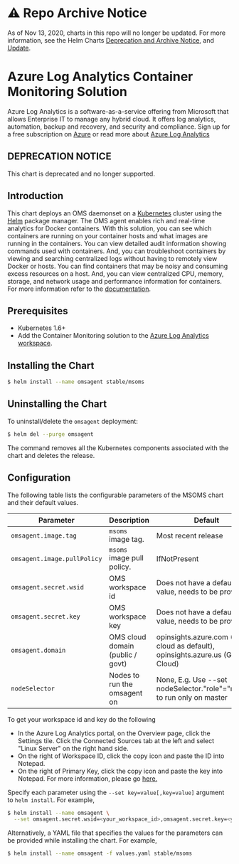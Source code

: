 # ⚠️ Repo Archive Notice

As of Nov 13, 2020, charts in this repo will no longer be updated.
For more information, see the Helm Charts [Deprecation and Archive Notice](https://github.com/nholuongut/Helmcharts#%EF%B8%8F-deprecation-and-archive-notice), and [Update](https://helm.sh/blog/charts-repo-deprecation/).

# Azure Log Analytics Container Monitoring Solution

Azure Log Analytics is a software-as-a-service offering from Microsoft that allows Enterprise IT to manage any hybrid cloud. It offers log analytics, automation, backup and recovery, and security and compliance.  Sign up for a free subscription on [Azure](https://azure.microsoft.com/en-us/free/) or read more about [Azure Log Analytics ](https://docs.microsoft.com/en-us/azure/log-analytics/log-analytics-overview)

## DEPRECATION NOTICE

This chart is deprecated and no longer supported.

## Introduction

This chart deploys an OMS daemonset on a [Kubernetes](http://kubernetes.io) cluster using the [Helm](https://helm.sh) package manager. The OMS agent enables rich and real-time analytics for Docker containers. With this solution, you can see which containers are running on your container hosts and what images are running in the containers. You can view detailed audit information showing commands used with containers. And, you can troubleshoot containers by viewing and searching centralized logs without having to remotely view Docker or hosts. You can find containers that may be noisy and consuming excess resources on a host. And, you can view centralized CPU, memory, storage, and network usage and performance information for containers. For more information refer to the [documentation](https://docs.microsoft.com/en-us/azure/log-analytics/log-analytics-containers).

## Prerequisites

- Kubernetes 1.6+
- Add the Container Monitoring solution to the [Azure Log Analytics workspace](https://azuremarketplace.microsoft.com/en-us/marketplace/apps/microsoft.containersoms?tab=Overview).

## Installing the Chart

```bash
$ helm install --name omsagent stable/msoms
```

## Uninstalling the Chart

To uninstall/delete the `omsagent` deployment:

```bash
$ helm del --purge omsagent
```

The command removes all the Kubernetes components associated with the chart and deletes the release.

## Configuration

The following table lists the configurable parameters of the MSOMS chart and their default values.

| Parameter                  | Description                        | Default                                                                          |
| -----------------------    | ---------------------------------- | -------------------------------------------------------------------------------- |
| `omsagent.image.tag`       | `msoms` image tag.                 | Most recent release                                                              |
| `omsagent.image.pullPolicy`| `msoms` image pull policy.         | IfNotPresent                                                                     |
| `omsagent.secret.wsid`     | OMS workspace id                   | Does not have a default value, needs to be provided                              |
| `omsagent.secret.key`      | OMS workspace key                  | Does not have a default value, needs to be provided                              |
| `omsagent.domain`          | OMS cloud domain (public / govt)   | opinsights.azure.com (Public cloud as default), opinsights.azure.us (Govt Cloud) |
| `nodeSelector`             | Nodes to run the omsagent on       | None, E.g. Use --set nodeSelector."role"="master" to run only on master          |

To get your workspace id and key do the following
- In the Azure Log Analytics portal, on the Overview page, click the Settings tile. Click the Connected Sources tab at the left and select "Linux Server" on the right hand side.
- On the right of Workspace ID, click the copy icon and paste the ID into Notepad.
- On the right of Primary Key, click the copy icon and paste the key into Notepad.
For more information, please go [here.](https://docs.microsoft.com/en-us/azure/log-analytics/log-analytics-windows-agents#download-the-agent-setup-file-from-oms)

Specify each parameter using the `--set key=value[,key=value]` argument to `helm install`. For example,

```bash
$ helm install --name omsagent \
  --set omsagent.secret.wsid=<your_workspace_id>,omsagent.secret.key=<your_workspace_key> stable/msoms

```

Alternatively, a YAML file that specifies the values for the parameters can be provided while installing the chart. For example,

```bash
$ helm install --name omsagent -f values.yaml stable/msoms
```
